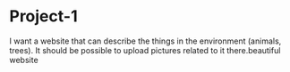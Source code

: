 # Project-1
I want a website that can describe the things in the environment (animals, trees). It should be possible to upload pictures related to it there.beautiful website
